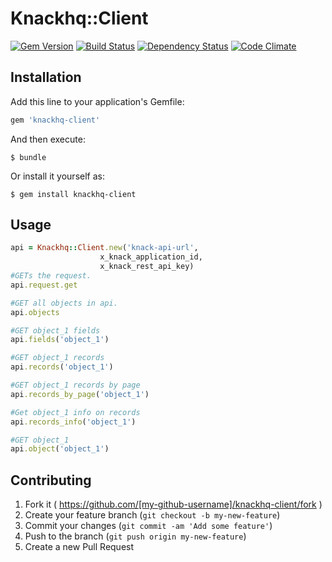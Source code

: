 # Knackhq::Client
[![Gem Version](https://badge.fury.io/rb/knackhq-client.svg)](http://badge.fury.io/rb/knackhq-client) [![Build Status](https://travis-ci.org/westernmilling/knackhq-client.svg?branch=master)](https://travis-ci.org/westernmilling/knackhq-client) [![Dependency Status](https://gemnasium.com/westernmilling/knackhq-client.svg)](https://gemnasium.com/westernmilling/knackhq-client) [![Code Climate](https://codeclimate.com/github/westernmilling/knackhq-client/badges/gpa.svg)](https://codeclimate.com/github/westernmilling/knackhq-client)
## Installation

Add this line to your application's Gemfile:

```ruby
gem 'knackhq-client'
```

And then execute:

    $ bundle

Or install it yourself as:

    $ gem install knackhq-client

## Usage

```Ruby
api = Knackhq::Client.new('knack-api-url',
                    x_knack_application_id,
                    x_knack_rest_api_key)
#GETs the request.
api.request.get

#GET all objects in api.
api.objects

#GET object_1 fields
api.fields('object_1')

#GET object_1 records
api.records('object_1')

#GET object_1 records by page
api.records_by_page('object_1')

#Get object_1 info on records
api.records_info('object_1')

#GET object_1
api.object('object_1')

```

## Contributing

1. Fork it ( https://github.com/[my-github-username]/knackhq-client/fork )
2. Create your feature branch (`git checkout -b my-new-feature`)
3. Commit your changes (`git commit -am 'Add some feature'`)
4. Push to the branch (`git push origin my-new-feature`)
5. Create a new Pull Request
